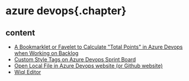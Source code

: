 
# azure devops{.chapter}

## content

- [A Bookmarklet or Favelet to Calculate "Total Points" in Azure Devops when Working on Backlog](favelet_to_calculate_total_points.md)
- [Custom Style Tags on Azure Devops Sprint Board](custom_style_tags.md)
- [Open Local File in Azure Devops website (or Github website)](open_local_file_in_azure_devops.md)
- [Wiql Editor](wiql_editor.md)
